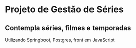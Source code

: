 # Projeto de Gestão de Séries
## Contempla séries, filmes e temporadas
Utilizando Springboot, Postgres, front em JavaScript
